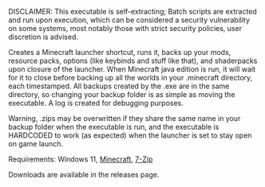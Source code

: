 DISCLAIMER: This executable is self-extracting; Batch scripts are extracted and run upon execution, which can be considered a security vulnerability on some systems, most notably those with strict security policies, user discretion is advised.

Creates a Minecraft launcher shortcut, runs it, backs up your mods, resource packs, options (like keybinds and stuff like that), and shaderpacks upon closure of the launcher. When Minecraft java edition is run, it will wait for it to close before backing up all the worlds in your .minecraft directory, each timestamped. All backups created by the .exe are in the same directory, so changing your backup folder is as simple as moving the executable. A log is created for debugging purposes.

Warning, .zips may be overwritten if they share the same name in your backup folder when the executable is run, and the executable is HARDCODED to work (as expected) when the launcher is set to stay open on game launch.

Requirements:
Windows 11, [Minecraft](https://www.minecraft.net/), [7-Zip](https://www.7-zip.org/)

Downloads are available in the releases page.
